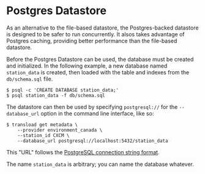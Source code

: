 # Postgres Datastore

As an alternative to the file-based datastore, the Postgres-backed datastore is designed to be safer to run concurrently. It alsos takes advantage of Postgres caching, providing better performance than the file-based datastore.

Before the Postgres Datastore can be used, the database must be created and initialized. In the following example, a new database named `station_data` is created, then loaded with the table and indexes from the `db/schema.sql` file.

```
$ psql -c 'CREATE DATABASE station_data;'
$ psql station_data -f db/schema.sql
```

The datastore can then be used by specifying `postgresql://` for the `--database_url` option in the command line interface, like so:

```
$ transload get metadata \
    --provider environment_canada \
    --station_id CXCM \
    --database_url postgresql://localhost:5432/station_data
```

This "URL" follows the [PostgreSQL connection string format](https://www.postgresql.org/docs/current/libpq-connect.html#LIBPQ-CONNSTRING).

The name `station_data` is arbitrary; you can name the database whatever.